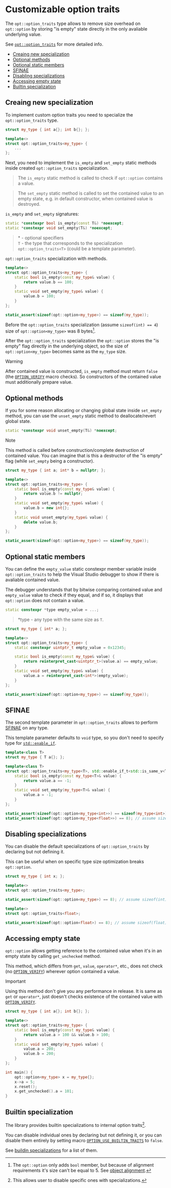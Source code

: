 
# Customizable option traits

The `opt::option_traits` type allows to remove size overhead on `opt::option` by 
storing "is empty" state directly in the only avaliable underlying value.

See [`opt::option_traits`][option-traits] for more detailed info.

- [Creaing new specialization](#creaing-new-specialization)
- [Optional methods](#optional-methods)
- [Optional static members](#optional-static-members)
- [SFINAE](#sfinae)
- [Disabling specializations](#disabling-specializations)
- [Accessing empty state](#accessing-empty-state)
- [Builtin specialization](#builtin-specialization)

## Creaing new specialization

To implement custom option traits you need to specialize the `opt::option_traits` type.
```cpp
struct my_type { int a{}; int b{}; };

template<>
struct opt::option_traits<my_type> {
    ...
};
```
Next, you need to implement the `is_empty` and `set_empty` static methods inside created `opt::option_traits` specialization.

> The `is_empty` static method is called to check if `opt::option` contains a value.

> The `set_empty` static method is called to set the contained value to an empty state, e.g. in default constructor, when contained value is destroyed.

`is_empty` and `set_empty` signatures:
```cpp
static *constexpr bool is_empty(const T&) *noexcept;
static *constexpr void set_empty(T&) *noexcept;
```
> \* - optional specifiers \
`T` - the type that corresponds to the specialization `opt::option_traits<T>` (could be a template parameter).

`opt::option_traits` specialization with methods.
```cpp
template<>
struct opt::option_traits<my_type> {
    static bool is_empty(const my_type& value) {
        return value.b == 100;
    }
    static void set_empty(my_type& value) {
        value.b = 100;
    }
};

static_assert(sizeof(opt::option<my_type>) == sizeof(my_type));
```

Before the `opt::option_traits` specialization (assume `sizeof(int) == 4`) size of `opt::option<my_type>` was 8 bytes[^1].

After the `opt::option_traits` specialization the `opt::option` stores the "is empty" flag directly in the underlying object, so the size of `opt::option<my_type>` becomes same as the `my_type` size.
> [!WARNING]
> After contained value is constructed, `is_empty` method must 
return `false` (the [`OPTION_VERIFY`][option-verify] macro checks).
So constructors of the contained value must additionally prepare value.

## Optional methods

If you for some reason allocating or changing global state inside `set_empty` method, you can use the `unset_empty` static method to deallocate/revert global state.
```cpp
static *constexpr void unset_empty(T&) *noexcept;
```
> [!NOTE]
> This method is called before construction/complete destruction of contained value.
> You can imagine that is this a destructor of the "is empty" flag (while `set_empty` being a constructor).

```cpp
struct my_type { int a; int* b = nullptr; };

template<>
struct opt::option_traits<my_type> {
    static bool is_empty(const my_type& value) {
        return value.b != nullptr;
    }
    static void set_empty(my_type& value) {
        value.b = new int{};
    }
    static void unset_empty(my_type& value) {
        delete value.b;
    }
};

static_assert(sizeof(opt::option<my_type>) == sizeof(my_type));
```

## Optional static members

You can define the `empty_value` static constexpr member variable inside `opt::option_traits` to help the Visual Studio debugger to show if there is avaliable contained value.

The debugger understands that by bitwise comparing contained value and `empty_value` value to check if they equal, and if so, it displays that `opt::option` does not contain a value.

```cpp
static constexpr *type empty_value = ...;
```
> \*type - any type with the same size as `T`.

```cpp
struct my_type { int* a; };

template<>
struct opt::option_traits<my_type> {
    static constexpr uintptr_t empty_value = 0x12345;

    static bool is_empty(const my_type& value) {
        return reinterpret_cast<uintptr_t>(value.a) == empty_value;
    }
    static void set_empty(my_type& value) {
        value.a = reinterpret_cast<int*>(empty_value);
    }
};

static_assert(sizeof(opt::option<my_type>) == sizeof(my_type));
```

## SFINAE

The second template parameter in `opt::option_traits` allows to perform [SFINAE][sfinae] on any type.

This template parameter defaults to `void` type, so you don't need to specify type for [`std::enable_if`][enable-if].

```cpp
template<class T>
struct my_type { T a{}; };

template<class T>
struct opt::option_traits<my_type<T>, std::enable_if_t<std::is_same_v<T, int>>> {
    static bool is_empty(const my_type<T>& value) {
        return value.a == -1;
    }
    static void set_empty(my_type<T>& value) {
        value.a = -1;
    }
};

static_assert(sizeof(opt::option<my_type<int>>) == sizeof(my_type<int>));
static_assert(sizeof(opt::option<my_type<float>>) == 8); // assume sizeof(float) == 4
```

## Disabling specializations

You can disable the default specializations of `opt::option_traits` by declaring but not defining it.

This can be useful when on specific type size optimization breaks `opt::option`.

```cpp
struct my_type { int x; };

template<>
struct opt::option_traits<my_type>;

static_assert(sizeof(opt::option<my_type>) == 8); // assume sizeof(int) == 4

template<>
struct opt::option_traits<float>;

static_assert(sizeof(opt::option<float>) == 8); // assume sizeof(float) == 4
```

## Accessing empty state

`opt::option` allows getting reference to the contained value when it's in an empty state by calling `get_unchecked` method.

This method, which differs from `get`, `value`, `operator*`, etc., does not check (no [`OPTION_VERIFY`][option-verify]) wherever option contained a value.

> [!IMPORTANT]
> Using this method don't give you any performance in release. It is same as `get` or `operator*`, just doesn't checks existence of the contained value with [`OPTION_VERIFY`][option-verify].

```cpp
struct my_type { int a{}; int b{}; };

template<>
struct opt::option_traits<my_type> {
    static bool is_empty(const my_type& value) {
        return value.a > 100 && value.b > 100;
    }
    static void set_empty(my_type& value) {
        value.a = 200;
        value.b = 200;
    }
};

int main() {
    opt::option<my_type> x = my_type{};
    x->a = 5;
    x.reset();
    x.get_unchecked().a = 101;
}
```

## Builtin specialization

The library provides builtin specializations to internal option traits[^2].

You can disable individual ones by declaring but not defining it, or you can disable them entirely by setting macro [`OPTION_USE_BUILTIN_TRAITS`](./macros.md#option_use_builtin_traits) to `false`.

See [buildin specializations](./sentinel.md) for a list of them.

[^1]: The `opt::option` only adds `bool` member, but because of alignment requirements it's size can't be equal to 5. See [object alignment][object-alignment].

[^2]: This allows user to disable specific ones with specializations.

[enable-if]: https://en.cppreference.com/w/cpp/types/enable_if
[sfinae]: https://en.cppreference.com/w/cpp/language/sfinae
[option-verify]: ./macros.md#option_verify
[option-traits]: ./reference.md#option_traits
[object-alignment]: https://en.cppreference.com/w/c/language/object#Alignment
